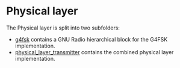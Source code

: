 # Physical layer

The Physical layer is split into two subfolders:  
 - [g4fsk](g4fsk) contains a GNU Radio hierarchical block for the G4FSK implementation.  
 - [physical_layer_transmitter](physical_layer_transmitter) contains the combined physical layer implementation. 